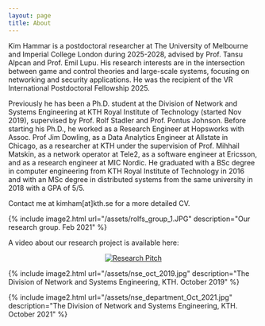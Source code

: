```yaml
---
layout: page
title: About
---
```


Kim Hammar is a postdoctoral researcher at The University of Melbourne and Imperial College London during 2025-2028, advised by Prof. Tansu Alpcan and Prof. Emil Lupu. His research interests are in the intersection between game and control theories and large-scale systems, focusing on networking and security applications. He was the recipient of the VR International Postdoctoral Fellowship 2025.

Previously he has been a Ph.D. student at the Division of Network and Systems Engineering at KTH Royal Institute of Technology (started Nov 2019), supervised by Prof. Rolf Stadler and Prof. Pontus Johnson. Before starting his Ph.D., he worked as a Research Engineer at Hopsworks with Assoc. Prof Jim Dowling, as a Data Analytics Engineer at Allstate in Chicago, as a researcher at KTH under the supervision of Prof. Mihhail Matskin, as a network operator at Tele2, as a software engineer at Ericsson, and as a research engineer at MIC Nordic. He graduated with a BSc degree in computer engineering from KTH Royal Institute of Technology in 2016 and with an MSc degree in distributed systems from the same university in 2018 with a GPA of 5/5.

Contact me at kimham[at]kth.se for a more detailed CV.

{% include image2.html url="/assets/rolfs_group_1.JPG" description="Our research group. Feb 2021" %}

A video about our research project is available here:

<div align="center">
  <a href="https://www.youtube.com/watch?v=88W69Wu0FYM"><img src="https://img.youtube.com/vi/88W69Wu0FYM/0.jpg" alt="Research Pitch"></a>
</div>

{% include image2.html url="/assets/nse_oct_2019.jpg" description="The Division of Network and Systems Engineering, KTH. October 2019" %}

{% include image2.html url="/assets/nse_department_Oct_2021.jpg" description="The Division of Network and Systems Engineering, KTH. October 2021" %}
